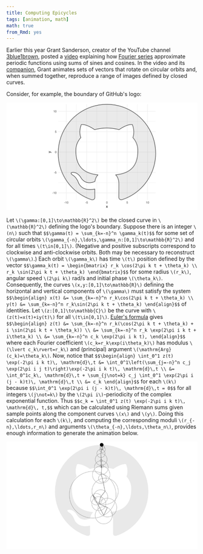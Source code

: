 ```yaml
---
title: Computing Epicycles
tags: [animation, math]
math: true
from_Rmd: yes
---
```


Earlier this year Grant Sanderson, creator of the YouTube channel [3blue1brown](https://www.3blue1brown.com), posted a [video](https://www.youtube.com/watch?v=r6sGWTCMz2k) explaining how [Fourier series](http://mathworld.wolfram.com/FourierSeries.html) approximate periodic functions using sums of sines and cosines.
In the video and its [companion](https://www.youtube.com/watch?v=-qgreAUpPwM), Grant animates sets of vectors that rotate on circular orbits and, when summed together, reproduce a range of images defined by closed curves.

Consider, for example, the boundary of GitHub's logo:

![](figures/plot-1.svg)

Let `\(\gamma:[0,1]\to\mathbb{R}^2\)` be the closed curve in `\(\mathbb{R}^2\)` defining the logo's boundary.
Suppose there is an integer `\(n\)` such that
`$$\gamma(t) = \sum_{k=-n}^n \gamma_k(t)$$`
for some set of circular orbits `\(\gamma_{-n},\ldots,\gamma_n:[0,1]\to\mathbb{R}^2\)` and for all times `\(t\in[0,1]\)`.
(Negative and positive subscripts correspond to clockwise and anti-clockwise orbits.
Both may be necessary to reconstruct `\(\gamma\)`.)
Each orbit `\(\gamma_k\)` has time `\(t\)` position defined by the vector
`$$\gamma_k(t) = \begin{bmatrix} r_k \cos(2\pi k t + \theta_k) \\ r_k \sin(2\pi k t + \theta_k) \end{bmatrix}$$`
for some radius `\(r_k\)`, angular speed `\(2\pi k\)` rad/s and initial phase `\(\theta_k\)`.
Consequently, the curves `\(x,y:[0,1]\to\mathbb{R}\)` defining the horizontal and vertical components of `\(\gamma\)` must satisfy the system
`$$\begin{align} x(t) &= \sum_{k=-n}^n r_k\cos(2\pi k t + \theta_k) \\ y(t) &= \sum_{k=-n}^n r_k\sin(2\pi k t + \theta_k) \end{align}$$`
of identities.
Let `\(z:[0,1]\to\mathbb{C}\)` be the curve with `\(z(t)=x(t)+iy(t)\)` for all `\(t\in[0,1]\)`.
[Euler's formula](http://mathworld.wolfram.com/EulerFormula.html) gives
`$$\begin{align} z(t) &= \sum_{k=-n}^n r_k(\cos(2\pi k t + \theta_k) + i \sin(2\pi k t + \theta_k)) \\ &= \sum_{k=-n}^n r_k \exp(2\pi i k t + i\theta_k) \\ &= \sum_{k=-n}^n c_k \exp(2\pi i k t), \end{align}$$`
where each Fourier coefficient `\(c_k=r_k\exp(i\theta_k)\)` has modulus `\(\lvert c_k\rvert=r_k\)` and (principal) argument `\(\mathrm{Arg}(c_k)=\theta_k\)`.
Now, notice that
`$$\begin{align} \int_0^1 z(t) \exp(-2\pi i k t)\, \mathrm{d}\,t &= \int_0^1\left(\sum_{j=-n}^n c_j \exp(2\pi i j t)\right)\exp(-2\pi i k t)\, \mathrm{d}\,t \\ &= \int_0^1c_k\, \mathrm{d}\,t + \sum_{j\not=k} c_j \int_0^1 \exp(2\pi i (j - k)t)\, \mathrm{d}\,t \\ &= c_k \end{align}$$`
for each `\(k\)` because
`$$\int_0^1 \exp(2\pi i (j - k)t)\, \mathrm{d}\,t = 0$$`
for all integers `\(j\not=k\)` by the `\(2\pi i\)`-periodicity of the complex exponential function.
Thus
`$$c_k = \int_0^1 z(t) \exp(-2\pi i k t)\, \mathrm{d}\, t,$$`
which can be calculated using Riemann sums given sample points along the component curves `\(x\)` and `\(y\)`.
Doing this calculation for each `\(k\)`, and computing the corresponding moduli `\(r_{-n},\ldots,r_n\)` and arguments `\(\theta_{-n},\ldots,\theta_n\)`, provides enough information to generate the animation below.

![](figures/animation-1.gif)


